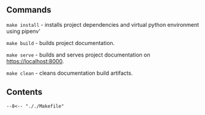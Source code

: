 ## Commands

`make install` - installs project dependencies and virtual python environment using pipenv'

`make build` - builds project documentation.

`make serve` - builds and serves project documentation on <https://localhost:8000>.

`make clean` - cleans documentation build artifacts.

## Contents

```
--8<-- "././Makefile"
```